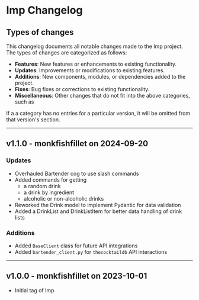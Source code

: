 # Imp Changelog

## Types of changes

This changelog documents all notable changes made to the Imp project. The types of changes are categorized as follows:

- **Features**: New features or enhancements to existing functionality.
- **Updates**: Improvements or modifications to existing features.
- **Additions**: New components, modules, or dependencies added to the project.
- **Fixes**: Bug fixes or corrections to existing functionality.
- **Miscellaneous**: Other changes that do not fit into the above categories, such as

If a a category has no entries for a particular version, it will be omitted from that version's section.

***

## v1.1.0 - monkfishfillet on 2024-09-20

### Updates

- Overhauled Bartender cog to use slash commands
- Added commands for getting
  - a random drink
  - a drink by ingredient
  - alcoholic or non-alcoholic drinks
- Reworked the Drink model to implement Pydantic for data validation
- Added a DrinkList and DrinkListItem for better data handling of drink lists

### Additions

- Added `BaseClient` class for future API integrations
- Added `bartender_client.py` for `thecocktaildb` API interactions

***

## v1.0.0 - monkfishfillet on 2023-10-01

- Initial tag of Imp
